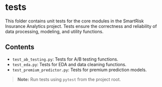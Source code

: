 # tests

This folder contains unit tests for the core modules in the SmartRisk Insurance Analytics project. Tests ensure the correctness and reliability of data processing, modeling, and utility functions.

## Contents
- `test_ab_testing.py`: Tests for A/B testing functions.
- `test_eda.py`: Tests for EDA and data cleaning functions.
- `test_premium_predictor.py`: Tests for premium prediction models.

> **Note:** Run tests using `pytest` from the project root. 